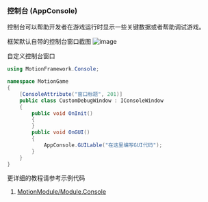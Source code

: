 ### 控制台 (AppConsole)

控制台可以帮助开发者在游戏运行时显示一些关键数据或者帮助调试游戏。

框架默认自带的控制台窗口截图
![image](https://github.com/gmhevinci/MotionFramework/raw/master/Docs/Image/img2.png)  

自定义控制台窗口  
```C#
using MotionFramework.Console;

namespace MotionGame
{
	[ConsoleAttribute("窗口标题", 201)]
	public class CustomDebugWindow : IConsoleWindow
	{
		public void OnInit()
		{
		}
		public void OnGUI()
		{
			AppConsole.GUILable("在这里编写GUI代码");
		}
	}
}
```

更详细的教程请参考示例代码
1. [MotionModule/Module.Console](https://github.com/gmhevinci/MotionFramework/blob/master/Assets/MotionFramework/Scripts/Runtime/MotionModule/Module.Console)